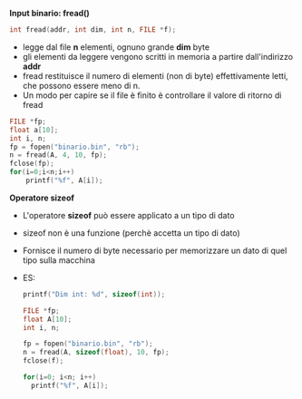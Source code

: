 **Input binario: fread()**

```c
int fread(addr, int dim, int n, FILE *f);
```

- legge dal file **n** elementi, ognuno grande **dim** byte
- gli elementi da leggere vengono scritti in memoria a partire dall'indirizzo **addr**
- fread restituisce il numero di elementi (non di byte) effettivamente letti, che possono essere meno di n.
- Un modo per capire se il file è finito è controllare il valore di ritorno di fread

```c
FILE *fp;
float a[10];
int i, n;
fp = fopen("binario.bin", "rb");
n = fread(A, 4, 10, fp);
fclose(fp);
for(i=0;i<n;i++)
	printf("%f", A[i]);
```





**Operatore sizeof**

- L'operatore **sizeof** può essere applicato a un tipo di dato

- sizeof non è una funzione (perchè accetta un tipo di dato)

- Fornisce il numero di byte necessario per memorizzare un dato di quel tipo sulla macchina

- ES:

  ```c
  printf("Dim int: %d", sizeof(int));
  ```

  ```c
  FILE *fp;
  float A[10];
  int i, n;
  
  fp = fopen("binario.bin", "rb");
  n = fread(A, sizeof(float), 10, fp);
  fclose(f);
  
  for(i=0; i<n; i++)
  	printf("%f", A[i]);
  ```

  